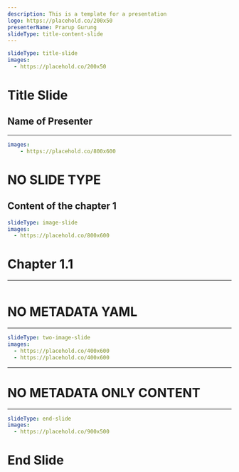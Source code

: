 ```yaml
---
description: This is a template for a presentation
logo: https://placehold.co/200x50
presenterName: Prarup Gurung
slideType: title-content-slide
---
```

```yaml
slideType: title-slide
images: 
  - https://placehold.co/200x50
```
# Title Slide
## Name of Presenter
---
```yml
images:
    - https://placehold.co/800x600
```
# NO SLIDE TYPE
Content of the chapter 1
---
```yml
slideType: image-slide
images:
  - https://placehold.co/800x600
```
# Chapter 1.1
---
```yaml
```
# NO METADATA YAML
---
```yaml
slideType: two-image-slide
images:
  - https://placehold.co/400x600
  - https://placehold.co/400x600
```
---
# NO METADATA ONLY CONTENT
---
```yaml
slideType: end-slide
images:
  - https://placehold.co/900x500
```
# End Slide
